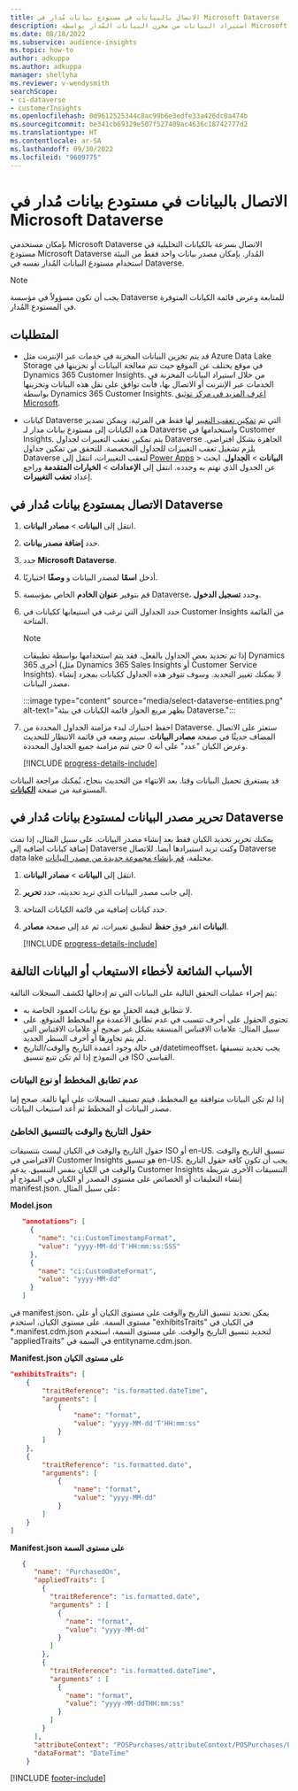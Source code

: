 ```yaml
---
title: الاتصال بالبيانات في مستودع بيانات مُدار في Microsoft Dataverse
description: استيراد البيانات من مخزن البيانات المُدار بواسطة Microsoft Dataverse.
ms.date: 08/18/2022
ms.subservice: audience-insights
ms.topic: how-to
author: adkuppa
ms.author: adkuppa
manager: shellyha
ms.reviewer: v-wendysmith
searchScope:
- ci-dataverse
- customerInsights
ms.openlocfilehash: 0d9612525344c8ac99b6e3edfe33a426dc0a474b
ms.sourcegitcommit: be341cb69329e507f527409ac4636c18742777d2
ms.translationtype: HT
ms.contentlocale: ar-SA
ms.lasthandoff: 09/30/2022
ms.locfileid: "9609775"
---
```

# <a name="connect-to-data-in-a-microsoft-dataverse-managed-data-lake"></a>الاتصال بالبيانات في مستودع بيانات مُدار في Microsoft Dataverse

بإمكان مستخدمي Microsoft Dataverse الاتصال بسرعة بالكيانات التحليلية في مستودع Microsoft Dataverse المُدار. بإمكان مصدر بيانات واحد فقط من البيئة استخدام مستودع البيانات المُدار نفسه في Dataverse.

> [!NOTE]
> يجب أن تكون مسؤولاً في مؤسسة Dataverse للمتابعة وعرض قائمة الكيانات المتوفرة في المستودع المُدار.

## <a name="prerequisites"></a>المتطلبات

- قد يتم تخزين البيانات المخزنة في خدمات عبر الإنترنت مثل Azure Data Lake Storage في موقع يختلف عن الموقع حيث تتم معالجة البيانات أو تخزينها في Dynamics 365 Customer Insights. من خلال استيراد البيانات المخزنة في الخدمات عبر الإنترنت أو الاتصال بها، فأنت توافق على نقل هذه البيانات وتخزينها بواسطة Dynamics 365 Customer Insights. [اعرف المزيد في مركز توثيق Microsoft](https://www.microsoft.com/trust-center).

- كيانات Dataverse التي تم [تمكين تعقب التغيير](/power-platform/admin/enable-change-tracking-control-data-synchronization) لها فقط هي المرئية. ويمكن تصدير هذه الكيانات إلى مستودع بيانات مدار لـ Dataverse واستخدامها في Customer Insights. يتم تمكين تعقب التغييرات لجداول Dataverse الجاهزة بشكل افتراضي. يلزم تشغيل تعقب التغييرات للجداول المخصصة. للتحقق من تمكين جداول Dataverse لتعقب التغييرات، انتقل إلى [Power Apps](https://make.powerapps.com) > **البيانات** > **الجداول**. ابحث عن الجدول الذي تهتم به وحدده. انتقل إلى **الإعدادات** > **الخيارات المتقدمة** وراجع إعداد **تعقب التغييرات**.

## <a name="connect-to-a-dataverse-managed-lake"></a>الاتصال بمستودع بيانات مُدار في Dataverse

1. انتقل إلى **البيانات** > **مصادر البيانات**.

1. حدد **إضافة مصدر بيانات**.

1. حدد **Microsoft Dataverse**.

1. أدخل **اسمًا** لمصدر البيانات و **وصفًا** اختياريًا.

1. قم بتوفير **عنوان الخادم** الخاص بمؤسسة Dataverse، وحدد **تسجيل الدخول**.

1. حدد الجداول التي ترغب في استيعابها ككيانات في Customer Insights من القائمة المتاحة.

   > [!NOTE]
   > إذا تم تحديد بعض الجداول بالفعل، فقد يتم استخدامها بواسطة تطبيقات Dynamics 365 أخرى (مثل Dynamics 365 Sales Insights أو Customer Service Insights). لا يمكنك تغيير التحديد. وسوف تتوفر هذه الجداول ككيانات بمجرد إنشاء مصدر البيانات.

    :::image type="content" source="media/select-dataverse-entities.png" alt-text="يظهر مربع الحوار قائمة الكيانات في بيئة Dataverse.":::

1. احفظ اختيارك لبدء مزامنة الجداول المحددة من Dataverse. ستعثر على الاتصال المضاف حديثًا في صفحة **مصادر البيانات**. سيتم وضعه في قائمة الانتظار للتحديث وعرض الكيان "عدد" على أنه 0 حتى تتم مزامنة جميع الجداول المحددة.

   [!INCLUDE [progress-details-include](includes/progress-details-pane.md)]

قد يستغرق تحميل البيانات وقتا. بعد الانتهاء من التحديث بنجاح، يُمكنك مراجعة البيانات المستوعبة من صفحة [**الكيانات**](entities.md).

## <a name="edit-a-dataverse-managed-lake-data-source"></a>تحرير مصدر البيانات لمستودع بيانات مُدار في Dataverse

يمكنك تحرير تحديد الكيان فقط بعد إنشاء مصدر البيانات. على سبيل المثال، إذا تمت إضافة كيانات اضافيه إلى Dataverse وكنت تريد استيرادها أيضا.
للاتصال Dataverse data lake مختلفة، [قم بإنشاء مجموعة جديدة من مصدر البيانات](#connect-to-a-dataverse-managed-lake).

1. انتقل إلى **البيانات** > **مصادر البيانات**.

1. إلى جانب مصدر البيانات الذي تريد تحديثه، حدد **تحرير**.

1. حدد كيانات إضافية من قائمة الكيانات المتاحة.

1. انقر فوق **حفظ** لتطبيق تغييرات، ثم عد إلى صفحة **مصادر‏‎ البيانات**.

   [!INCLUDE [progress-details-include](includes/progress-details-pane.md)]

## <a name="common-reasons-for-ingestion-errors-or-corrupted-data"></a>الأسباب الشائعة لأخطاء الاستيعاب أو البيانات التالفة

يتم إجراء عمليات التحقق التالية على البيانات التي تم إدخالها لكشف السجلات التالفة:

- لا تتطابق قيمة الحقل مع نوع بيانات العمود الخاصة به.
- تحتوي الحقول على أحرف تتسبب في عدم تطابق الأعمدة مع المخطط المتوقع. على سبيل المثال: علامات الاقتباس المنسقة بشكل غير صحيح أو علامات الاقتباس التي لم يتم تجاوزها أو أحرف السطر الجديد.
- في حالة وجود أعمدة التاريخ والوقت/التاريخ/datetimeoffset، يجب تحديد تنسيقها في النموذج إذا لم تكن تتبع تنسيق ISO القياسي.

### <a name="schema-or-data-type-mismatch"></a>عدم تطابق المخطط أو نوع البيانات

إذا لم تكن البيانات متوافقة مع المخطط، فيتم تصنيف السجلات على أنها تالفة. صحح إما مصدر البيانات أو المخطط ثم أعد استيعاب البيانات.

### <a name="datetime-fields-in-the-wrong-format"></a>حقول التاريخ والوقت بالتنسيق الخاطئ

حقول التاريخ والوقت في الكيان ليست بتنسيقات ISO أو en-US. تنسيق التاريخ والوقت الافتراضي في Customer Insights هو تنسيق en-US. يجب أن تكون كافة حقول التاريخ والوقت في الكيان بنفس التنسيق. يدعم Customer Insights التنسيقات الأخرى شريطة إنشاء التعليقات أو الخصائص على مستوى المصدر أو الكيان في النموذج أو manifest.json. على سبيل المثال: 

**Model.json**

   ```json
      "annotations": [
        {
          "name": "ci:CustomTimestampFormat",
          "value": "yyyy-MM-dd'T'HH:mm:ss:SSS"
        },
        {
          "name": "ci:CustomDateFormat",
          "value": "yyyy-MM-dd"
        }
      ]   
   ```

  في manifest.json، يمكن تحديد تنسيق التاريخ والوقت على مستوى الكيان أو على مستوى السمة. على مستوى الكيان، استخدم "exhibitsTraits" في الكيان في *.manifest.cdm.json لتحديد تنسيق التاريخ والوقت. على مستوى السمة، استخدم "appliedTraits" في السمة في entityname.cdm.json.

**Manifest.json على مستوى الكيان**

```json
"exhibitsTraits": [
    {
        "traitReference": "is.formatted.dateTime",
        "arguments": [
            {
                "name": "format",
                "value": "yyyy-MM-dd'T'HH:mm:ss"
            }
        ]
    },
    {
        "traitReference": "is.formatted.date",
        "arguments": [
            {
                "name": "format",
                "value": "yyyy-MM-dd"
            }
        ]
    }
]
```

**Manifest.json على مستوى السمة**

```json
   {
      "name": "PurchasedOn",
      "appliedTraits": [
        {
          "traitReference": "is.formatted.date",
          "arguments" : [
            {
              "name": "format",
              "value": "yyyy-MM-dd"
            }
          ]
        },
        {
          "traitReference": "is.formatted.dateTime",
          "arguments" : [
            {
              "name": "format",
              "value": "yyyy-MM-ddTHH:mm:ss"
            }
          ]
        }
      ],
      "attributeContext": "POSPurchases/attributeContext/POSPurchases/PurchasedOn",
      "dataFormat": "DateTime"
    }
```

[!INCLUDE [footer-include](includes/footer-banner.md)]
